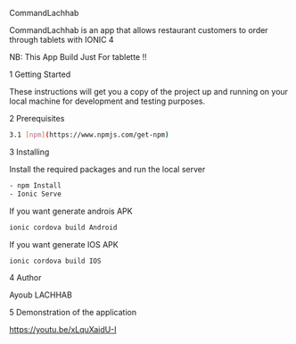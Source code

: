 CommandLachhab

CommandLachhab is an app that allows restaurant customers to order through tablets with IONIC 4


NB: This App Build Just For tablette !!


1 Getting Started

These instructions will get you a copy of the project up and running on your local machine for development and testing purposes.



2 Prerequisites

```sh
3.1 [npm](https://www.npmjs.com/get-npm) 


```


3 Installing



Install the required packages and run the local server
```sh
- npm Install
- Ionic Serve 
```

If you want generate androis APK
```sh
ionic cordova build Android
```
If you want generate IOS APK

```sh
ionic cordova build IOS
```

4 Author

Ayoub LACHHAB

5 Demonstration of the application

https://youtu.be/xLquXaidU-I
